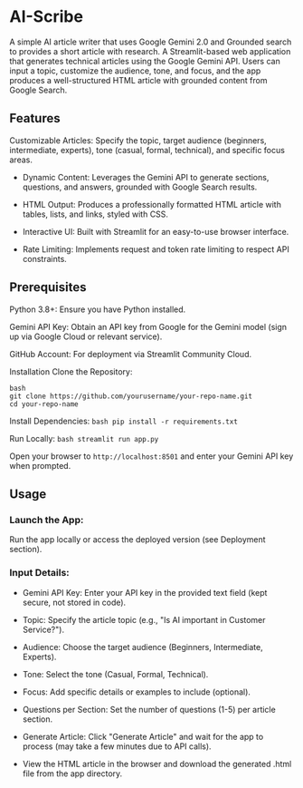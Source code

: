 # AI-Scribe
A simple AI article writer that uses Google Gemini 2.0 and Grounded search to provides a short article with research.
A Streamlit-based web application that generates technical articles using the Google Gemini API. Users can input a topic, customize the audience, tone, and focus, and the app produces a well-structured HTML article with grounded content from Google Search.

## Features
Customizable Articles: Specify the topic, target audience (beginners, intermediate, experts), tone (casual, formal, technical), and specific focus areas.

* Dynamic Content: Leverages the Gemini API to generate sections, questions, and answers, grounded with Google Search results.

* HTML Output: Produces a professionally formatted HTML article with tables, lists, and links, styled with CSS.

* Interactive UI: Built with Streamlit for an easy-to-use browser interface.

* Rate Limiting: Implements request and token rate limiting to respect API constraints.

## Prerequisites
Python 3.8+: Ensure you have Python installed.

Gemini API Key: Obtain an API key from Google for the Gemini model (sign up via Google Cloud or relevant service).

GitHub Account: For deployment via Streamlit Community Cloud.

Installation
Clone the Repository:

    bash
    git clone https://github.com/yourusername/your-repo-name.git
    cd your-repo-name

Install Dependencies:
  ````bash pip install -r requirements.txt````

Run Locally:
  ````bash streamlit run app.py````

Open your browser to ````http://localhost:8501```` and enter your Gemini API key when prompted.

## Usage
### **Launch the App:**
Run the app locally or access the deployed version (see Deployment section).

### **Input Details:**
* Gemini API Key: Enter your API key in the provided text field (kept secure, not stored in code).

* Topic: Specify the article topic (e.g., "Is AI important in Customer Service?").

* Audience: Choose the target audience (Beginners, Intermediate, Experts).

* Tone: Select the tone (Casual, Formal, Technical).

* Focus: Add specific details or examples to include (optional).

* Questions per Section: Set the number of questions (1-5) per article section.

* Generate Article: Click "Generate Article" and wait for the app to process (may take a few minutes due to API calls).

* View the HTML article in the browser and download the generated .html file from the app directory.


